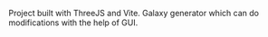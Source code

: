 Project built with ThreeJS and Vite. Galaxy generator which can do modifications with the help of GUI. 
